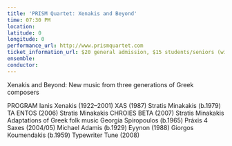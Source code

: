 ```yaml
---
title: 'PRISM Quartet: Xenakis and Beyond'
time: 07:30 PM
location: 
latitude: 0
longitude: 0
performance_url: http://www.prismquartet.com
ticket_information_url: $20 general admission, $15 students/seniors (with ID) at door only
ensemble: 
conductor: 
---
```

Xenakis and Beyond:
New music from three generations of Greek composers

PROGRAM
Ianis Xenakis (1922&#8211;2001)  XAS (1987)
Stratis Minakakis (b.1979)  TA ENTOS (2006)
Stratis Minakakis  CHROIES BETA (2007)
Stratis Minakakis  Adaptations of Greek folk music
Georgia Spiropoulos (b.1965)  Pr&#225;xis 4 Saxes (2004/05)
Michael Adamis (b.1929)  Eyynon (1988)
Giorgos Koumendakis (b.1959)  Typewriter Tune (2008)
